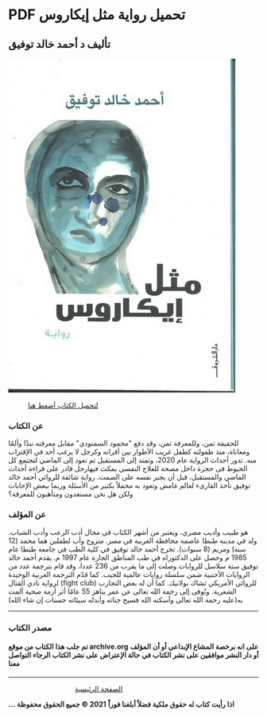 # PDF تحميل رواية مثل إيكاروس

## تأليف د أحمد خالد توفيق

![](https://raw.githubusercontent.com/iqraa4u/iqraa4u.github.io/main/images%20-%202021-05-16T093938.630.jpeg)

          [لتحميل الكتاب أضغط هنا](https://foulabook.com/book/downloading/390912101)

### عن الكتاب

للحقيقة ثمن، وللمعرفة ثمن، وقد دفع "محمود السمنودي" مقابل معرفته نبذًا وألمًا ومعاناة، منذ طفولته كطفل غريب الأطوار بين أقرانه وكرجل لا يرغب أحد في الإقتراب منه. تدور أحداث الرواية عام 2020، وتمتد إلى المستقبل ثم تعود إلى الماضي لتجتمع كل الخيوط فى حجرة داخل مصحة للعلاج النفسي يمكث فيهارجل قادر على قراءة أحداث الماضي والمستقبل، قبل أن يجبر نفسه على الصمت. رواية شائقة للروائي أحمد خالد توفيق تأخذ القارىء لعالم غامض وتعود به محملاً بكثير من الأسئلة وربما ببعض الإجابات ولكن هل نحن مستعدون ومتأهبون للمعرفة؟

### عن المؤلف

هو طبيب وأديب مصري، ويعتبر من أشهر الكتاب في مجال أدب الرعب وأدب الشباب. ولد في مدينة طنطا عاصمة محافظة الغربية في مصر. متزوج وأب لطفلين هما محمد (12 سنة) ومريم (8 سنوات). تخرج أحمد خالد توفيق في كلية الطب في جامعة طنطا عام 1985 م وحصل على الدكتوراه في طب المناطق الحارة عام 1997 م. يقدم أحمد خالد توفيق ستة سلاسل للروايات وصلت إلى ما يقرب من 236 عددا، وقد قام بترجمة عدد من الروايات الأجنبية ضمن سلسلة روايات عالمية للجيب. كما قدّم الترجمة العربية الوحيدة لرواية نادي القتال (fight club) للروائي الأمريكي تشاك بولانيك. كما أن له بعض التجارب الشعرية. وتُوفى إلى رحمة الله تعالى عن عمر يناهز 55 عامًا أثر أزمة صحية ألمت به(عليه رحمة الله تعالى وأسكنه الله فسيح جناته وأبدله سيئاته حسنات إن شاء الله)

* * *

### مصدر الكتاب

#### تم جلب هذا الكتاب من موقع archive.org على انه برخصة المشاع الإبداعي أو أن المؤلف أو دار النشر موافقين على نشر الكتاب في حالة الإعتراض على نشر الكتاب الرجاء التواصل معنا

* * *

                                  [الصفحة الرئيسية](https://iqraa4u.me/)

**... اذا رأيت كتاب له حقوق ملكية فضلاً أبلغنا فوراً** **2021 © جميع الحقوق محفوظة**
